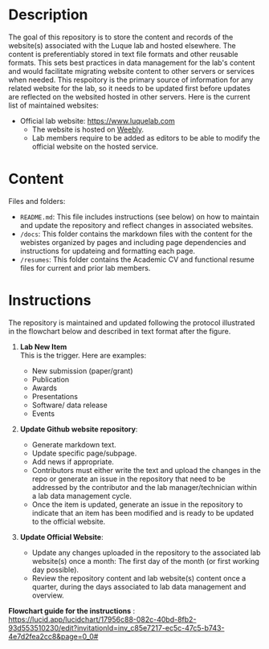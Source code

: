 # Description
The goal of this repository is to store the content and records of the website(s) associated with the Luque lab and hosted elsewhere. The content is preferentiably stored in text file formats and other reusable formats. This sets best practices in data management for the lab's content and would facilitate migrating website content to other servers or services when needed. This respoitory is the primary source of information for any related website for the lab, so it needs to be updated first before updates are reflected on the websited hosted in other servers. Here is the current list of maintained websites:
+ Official lab website: <https://www.luquelab.com>
   + The website is hosted on [Weebly](https://www.weebly.com).
   + Lab members require to be added as editors to be able to modify the official website on the hosted service.

# Content
Files and folders:
+ `README.md`: This file includes instructions (see below) on how to maintain and update the repository and reflect changes in associated websites.
+ `/docs`: This folder contains the markdown files with the content for the webistes organized by pages and including page dependencies and instructions for updateing and formatting each page.
+ `/resumes`: This folder contains the Academic CV and functional resume files for current and prior lab members.


# Instructions
The repository is maintained and updated following the protocol illustrated in the flowchart below and described in text format after the figure.

1. **Lab New Item** \
   This is the trigger. Here are examples:
    + New submission (paper/grant)
    + Publication 
    + Awards 
    + Presentations 
    + Software/ data release 
    + Events 
  
2. **Update Github website repository**: 
     + Generate markdown text.
     + Update specific page/subpage. 
     + Add news if appropriate.
     + Contributors must either write the text and upload the changes in the repo or generate an issue in the repository that need to be addressed by the contributor and the lab manager/technician within a lab data management cycle.
     + Once the item is updated, generate an issue in the repository to indicate that an item has been modified and is ready to be updated to the official website.
   
3. **Update Official Website**: 
    + Update any changes uploaded in the repository to the associated lab website(s) once a month: The first day of the month (or first working day possible).
    + Review the repository content and lab website(s) content once a quarter, during the days associated to lab data management and overview.

 **Flowchart guide for the instructions** : https://lucid.app/lucidchart/17956c88-082c-40bd-8fb2-93d553510230/edit?invitationId=inv_c85e7217-ec5c-47c5-b743-4e7d2fea2cc8&page=0_0#
 






